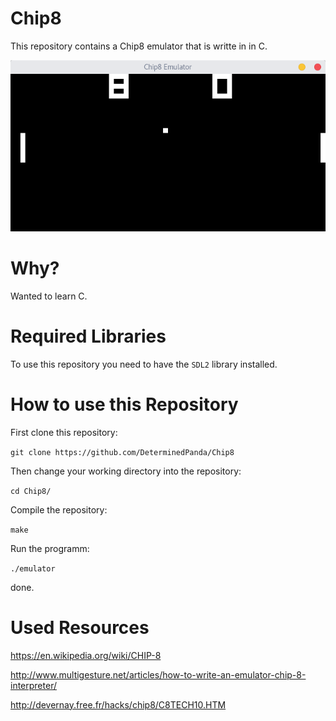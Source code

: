# Chip8

This repository contains a Chip8 emulator that is writte in in C.

![emulator in action](images/Emulator.png)

# Why?

Wanted to learn C.

# Required Libraries

To use this repository you need to have the `SDL2` library installed.


# How to use this Repository

First clone this repository:

`git clone https://github.com/DeterminedPanda/Chip8`

Then change your working directory into the repository:

`cd Chip8/`

Compile the repository:

`make`

Run the programm:

`./emulator`

done.


# Used Resources
https://en.wikipedia.org/wiki/CHIP-8

http://www.multigesture.net/articles/how-to-write-an-emulator-chip-8-interpreter/

http://devernay.free.fr/hacks/chip8/C8TECH10.HTM
